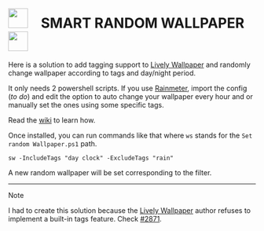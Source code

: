 # <img src="https://www.rocksdanister.com/lively/assets/logo.webp" alt="" width="40" style="margin-bottom: -10px;"> &nbsp;&nbsp; **SMART RANDOM WALLPAPER** &nbsp;&nbsp; <img src="https://cdn2.steamgriddb.com/icon/700a143a1799e92c5aca1d4bf9de0b2a/32/256x256.png" alt="" width="40">

Here is a solution to add tagging support to [Lively Wallpaper](https://github.com/rocksdanister/lively) and randomly change wallpaper according to tags and day/night period.

It only needs 2 powershell scripts. If you use [Rainmeter](https://www.rainmeter.net/), import the config (*to do*) and edit the option to auto change your wallpaper every hour and or manually set the ones using some specific tags.

Read the [wiki](https://github.com/Fred-Vatin/smart-random-wallpaper/wiki) to learn how.

Once installed, you can run commands like that where `ws` stands for the `Set random Wallpaper.ps1` path.

```pwsh
sw -IncludeTags "day clock" -ExcludeTags "rain"
```

A new random wallpaper will be set corresponding to the filter.

---

> [!NOTE]
> I had to create this solution because the [Lively Wallpaper](https://github.com/rocksdanister/lively) author refuses to implement a built-in tags feature.
> Check [#2871](https://github.com/rocksdanister/lively/issues/2871).
